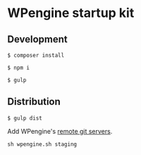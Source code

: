 # WPengine startup kit

## Development 
`$ composer install`

`$ npm i`

`$ gulp`

## Distribution
`$ gulp dist`

Add WPengine's [remote git servers](https://wpengine.com/git/). 

`sh wpengine.sh staging`